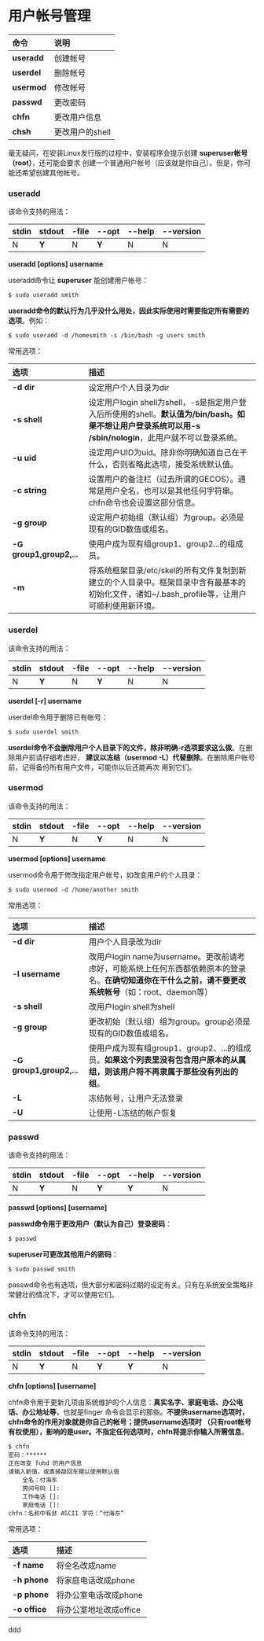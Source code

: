 用户帐号管理
=======================================================================

| 命令 | 说明 |
| :------------- | :------------- |
| **useradd** | 创建帐号 |
| **userdel** | 删除帐号 |
| **usermod** | 修改帐号 |
| **passwd** | 更改密码 |
| **chfn** | 更改用户信息 |
| **chsh** | 更改用户的shell |

毫无疑问，在安装Linux发行版的过程中，安装程序会提示创建 **superuser帐号（root）**，还可能会要求
创建一个普通用户帐号（应该就是你自己）。但是，你可能还希望创建其他帐号。

### useradd
该命令支持的用法：

| stdin | stdout | -file | --opt | --help | --version |
|:-----|:----|:--|:--|:--|:--|
|  N | **Y**  | N  | **Y**  | N | N |

**useradd [options] username**

useradd命令让 **superuser** 能创建用户帐号：
```shell
$ sudo useradd smith
```
**useradd命令的默认行为几乎没什么用处，因此实际使用时需要指定所有需要的选项**。例如：
```shell
$ sudo useradd -d /homesmith -s /bin/bash -g users smith
```

常用选项：

| 选项 | 描述 |
| :------------- | :------------- |
| **-d dir** | 设定用户个人目录为dir |
| **-s shell** | 设定用户login shell为shell，-s是指定用户登入后所使用的shell。**默认值为/bin/bash。如果不想让用户登录系统可以用-s /sbin/nologin**，此用户就不可以登录系统。 |
| **-u uid** | 设定用户UID为uid。除非你明确知道自己在干什么，否则省略此选项，接受系统默认值。|
| **-c string** | 设置用户的备注栏（过去所谓的GECOS）。通常是用户全名，也可以是其他任何字符串。chfn命令也会设置这部分信息。|
| **-g group** | 设定用户初始组（默认组）为group。必须是现有的GID数值或组名。|
| **-G group1,group2,...** | 使用户成为现有组group1、group2...的组成员。|
| **-m** | 将系统框架目录/etc/skel的所有文件复制到新建立的个人目录中。框架目录中含有最基本的初始化文件，诸如~/.bash_profile等，让用户可顺利使用新环境。|

### userdel
该命令支持的用法：

| stdin | stdout | -file | --opt | --help | --version |
|:-----|:----|:--|:--|:--|:--|
|  N | **Y**  | N  | **Y**  | N | N |

**userdel [-r] username**

userdel命令用于删除已有帐号：
```shell
$ sudo userdel smith
```
**userdel命令不会删除用户个人目录下的文件，除非明确-r选项要求这么做**。在删除用户前请仔细考虑好，
**建议以冻结（usermod -L）代替删除**。在删除用户帐号前，记得备份所有用户文件，可能你以后还能再次
用到它们。

### usermod
该命令支持的用法：

| stdin | stdout | -file | --opt | --help | --version |
|:-----|:----|:--|:--|:--|:--|
|  N | **Y**  | N  | **Y**  | N | N |

**usermod [options] username**

usermod命令用于修改指定用户帐号，如改变用户的个人目录：
```shell
$ sudo usermod -d /home/another smith
```
常用选项：

| 选项 | 描述 |
| :------------- | :------------- |
| **-d dir** | 用户个人目录改为dir |
| **-l username** | 改用户login name为username。更改前请考虑好，可能系统上任何东西都依赖原本的登录名。**在确切知道你在干什么之前，请不要更改系统帐号**（如：root、daemon等）|
| **-s shell** | 改用户login shell为shell |
| **-g group** | 更改初始（默认组）组为group。group必须是现有的GID数值或组名。|
| **-G group1,group2,...** | 使用户成为现有组group1、group2、...的组成员。**如果这个列表里没有包含用户原本的从属组，则该用户将不再隶属于那些没有列出的组**。|
| **-L** | 冻结帐号，让用户无法登录 |
| **-U** | 让使用-L冻结的帐户恢复 |

### passwd
该命令支持的用法：

| stdin | stdout | -file | --opt | --help | --version |
|:-----|:----|:--|:--|:--|:--|
|  N | **Y**  | N  | **Y**  | **Y** | N |

**passwd [options] [username]**

**passwd命令用于更改用户（默认为自己）登录密码**：
```shell
$ passwd
```
**superuser可更改其他用户的密码**：
```
$ sudo passwd smith
```
passwd命令也有选项，但大部分和密码过期的设定有关。只有在系统安全策略非常健壮的情况下，才可以使用它们。

### chfn
该命令支持的用法：

| stdin | stdout | -file | --opt | --help | --version |
|:-----|:----|:--|:--|:--|:--|
|  N | **Y**  | N  | **Y**  | **Y** | N |

**chfn [options] [username]**

chfn命令用于更新几项由系统维护的个人信息：**真实名字、家庭电话、办公电话、办公地址等**，也就是finger
命令会显示的那些。**不提供username选项时，chfn命令的作用对象就是你自己的帐号；提供username选项时
（只有root帐号有权使用），影响的是user。不指定任何选项时，chfn将提示你输入所需信息**。
```shell
$ chfn
密码：******
正在改变 fuhd 的用户信息
请输入新值，或直接敲回车键以使用默认值
	全名：付海东
	房间号码 []:
	工作电话 []:
	家庭电话 []:
chfn：名称中有非 ASCII 字符：“付海东”
```
常用选项：

| 选项 | 描述 |
| :------------- | :------------- |
| **-f name** | 将全名改成name |
| **-h phone** | 将家庭电话改成phone |
| **-p phone** | 将办公室电话改成phone |
| **-o office** | 将办公室地址改成office |







































ddd
